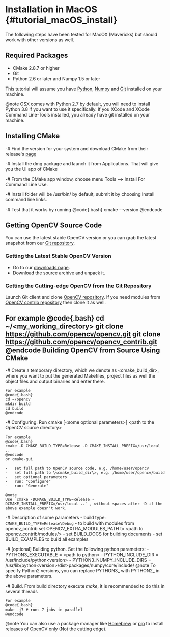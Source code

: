 Installation in MacOS {#tutorial_macOS_install}
=====================

The following steps have been tested for MacOX (Mavericks) but should work with other versions as well.

Required Packages
-----------------

-   CMake 2.8.7 or higher
-   Git
-   Python 2.6 or later and Numpy 1.5 or later

This tutorial will assume you have [Python](https://docs.python.org/3/using/mac.html),
[Numpy](https://docs.scipy.org/doc/numpy-1.10.1/user/install.html) and
[Git](https://www.atlassian.com/git/tutorials/install-git) installed on your machine.

@note
OSX comes with Python 2.7 by default, you will need to install Python 3.8 if you want to use it specifically.
If you XCode and XCode Command Line-Tools installed, you already have git installed on your machine.

Installing CMake
----------------
-# Find the version for your system and download CMake from their release's [page](https://cmake.org/download/)

-# Install the dmg package and launch it from Applications. That will give you the UI app of CMake

-# From the CMake app window, choose menu Tools --> Install For Command Line Use.

-# Install folder will be /usr/bin/ by default, submit it by choosing Install command line links.

-# Test that it works by running
    @code{.bash}
    cmake --version
    @endcode

Getting OpenCV Source Code
--------------------------

You can use the latest stable OpenCV version or you can grab the latest snapshot from our [Git
repository](https://github.com/opencv/opencv.git).

### Getting the Latest Stable OpenCV Version

-   Go to our [downloads page](http://opencv.org/releases.html).
-   Download the source archive and unpack it.

### Getting the Cutting-edge OpenCV from the Git Repository

Launch Git client and clone [OpenCV repository](http://github.com/opencv/opencv). If you need
modules from [OpenCV contrib repository](http://github.com/opencv/opencv_contrib) then clone it as well.

For example
@code{.bash}
cd ~/<my_working_directory>
git clone https://github.com/opencv/opencv.git
git clone https://github.com/opencv/opencv_contrib.git
@endcode
Building OpenCV from Source Using CMake
---------------------------------------

-#  Create a temporary directory, which we denote as \<cmake_build_dir\>, where you want to put
    the generated Makefiles, project files as well the object files and output binaries and enter
    there.

    For example
    @code{.bash}
    cd ~/opencv
    mkdir build
    cd build
    @endcode
-#  Configuring. Run cmake [\<some optional parameters\>] \<path to the OpenCV source directory\>

    For example
    @code{.bash}
    cmake -D CMAKE_BUILD_TYPE=Release -D CMAKE_INSTALL_PREFIX=/usr/local ..
    @endcode
    or cmake-gui

    -   set full path to OpenCV source code, e.g. /home/user/opencv
    -   set full path to \<cmake_build_dir\>, e.g. /home/user/opencv/build
    -   set optional parameters
    -   run: "Configure"
    -   run: "Generate"

    @note
    Use `cmake -DCMAKE_BUILD_TYPE=Release -DCMAKE_INSTALL_PREFIX=/usr/local ..` , without spaces after -D if the above example doesn't work.

-#  Description of some parameters
    -   build type: `CMAKE_BUILD_TYPE=Release\Debug`
    -   to build with modules from opencv_contrib set OPENCV_EXTRA_MODULES_PATH to \<path to
        opencv_contrib/modules/\>
    -   set BUILD_DOCS for building documents
    -   set BUILD_EXAMPLES to build all examples

-#  [optional] Building python. Set the following python parameters:
    -   PYTHON3_EXECUTABLE = \<path to python\>
    -   PYTHON_INCLUDE_DIR = /usr/include/python\<version\>
    -   PYTHON3_NUMPY_INCLUDE_DIRS =
        /usr/lib/python\<version\>/dist-packages/numpy/core/include/
    @note
    To specify Python2 versions, you can replace PYTHON3_ with PYTHON2_ in the above parameters.

-#  Build. From build directory execute *make*, it is recommended to do this in several threads

    For example
    @code{.bash}
    make -j7 # runs 7 jobs in parallel
    @endcode

@note
You can also use a package manager like [Homebrew](https://brew.sh/)
or [pip](https://pip.pypa.io/en/stable/) to install releases of OpenCV only (Not the cutting edge).
